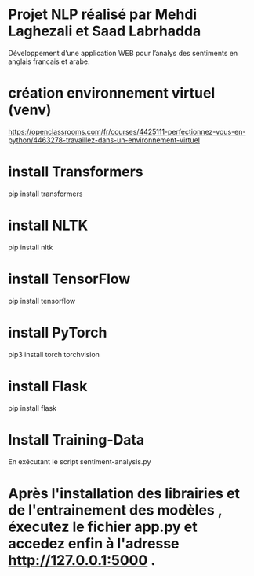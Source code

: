 # Projet NLP réalisé par Mehdi Laghezali et Saad Labrhadda
 Développement d’une application WEB pour l’analys des sentiments en anglais francais et arabe.
 
# création environnement virtuel (venv)
 https://openclassrooms.com/fr/courses/4425111-perfectionnez-vous-en-python/4463278-travaillez-dans-un-environnement-virtuel
 
# install Transformers 
 pip install transformers
 
# install NLTK
 pip install nltk
 
# install TensorFlow 
 pip install tensorflow
 
# install PyTorch
 pip3 install torch torchvision
 
# install Flask
pip install flask
 
# Install Training-Data
En exécutant le script sentiment-analysis.py

# Après l'installation des librairies et de l'entrainement des modèles , éxecutez le fichier app.py et accedez enfin à l'adresse http://127.0.0.1:5000 .
